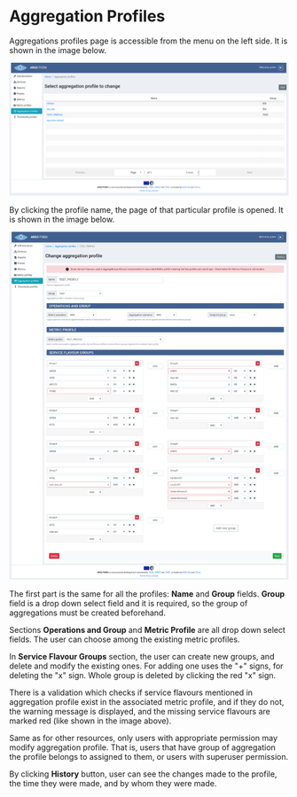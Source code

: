 # Aggregation Profiles

Aggregations profiles page is accessible from the menu on the left side. It is shown in the image below.

![Tenant Aggregation Profiles](tenant_figs/aggregation_profiles.png)

By clicking the profile name, the page of that particular profile is opened. It is shown in the image below.

![Tenant Aggregation Profile Details](tenant_figs/aggregation_profile_details.png)

The first part is the same for all the profiles: **Name** and **Group** fields. **Group** field is a drop down select field and it is required, so the group of aggregations must be created beforehand.

Sections **Operations and Group** and **Metric Profile** are all drop down select fields. The user can choose among the existing metric profiles. 

In **Service Flavour Groups** section, the user can create new groups, and delete and modify the existing ones. For adding one uses the "+" signs, for deleting the "x" sign. Whole group is deleted by clicking the red "x" sign.

There is a validation which checks if service flavours mentioned in aggregation profile exist in the associated metric profile, and if they do not, the warning message is displayed, and the missing service flavours are marked red (like shown in the image above).

Same as for other resources, only users with appropriate permission may modify aggregation profile. That is, users that have group of aggregation the profile belongs to assigned to them, or users with superuser permission.

By clicking **History** button, user can see the changes made to the profile, the time they were made, and by whom they were made.
